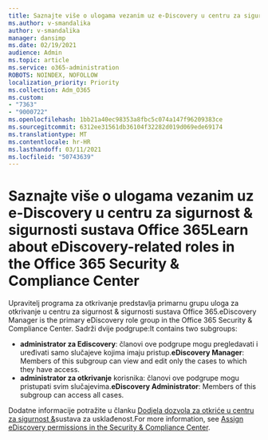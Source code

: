 ```yaml
---
title: Saznajte više o ulogama vezanim uz e-Discovery u centru za sigurnost & sigurnosti sustava Office 365
ms.author: v-smandalika
author: v-smandalika
manager: dansimp
ms.date: 02/19/2021
audience: Admin
ms.topic: article
ms.service: o365-administration
ROBOTS: NOINDEX, NOFOLLOW
localization_priority: Priority
ms.collection: Adm_O365
ms.custom:
- "7363"
- "9000722"
ms.openlocfilehash: 1bb21a40ec98353a8fbc5c074a147f96209383ce
ms.sourcegitcommit: 6312ee31561db36104f32282d019d069ede69174
ms.translationtype: MT
ms.contentlocale: hr-HR
ms.lasthandoff: 03/11/2021
ms.locfileid: "50743639"
---
```

# <a name="learn-about-ediscovery-related-roles-in-the-office-365-security--compliance-center"></a><span data-ttu-id="c1c3b-102">Saznajte više o ulogama vezanim uz e-Discovery u centru za sigurnost & sigurnosti sustava Office 365</span><span class="sxs-lookup"><span data-stu-id="c1c3b-102">Learn about eDiscovery-related roles in the Office 365 Security & Compliance Center</span></span>

<span data-ttu-id="c1c3b-103">Upravitelj programa za otkrivanje predstavlja primarnu grupu uloga za otkrivanje u centru za sigurnost & sigurnosti sustava Office 365.</span><span class="sxs-lookup"><span data-stu-id="c1c3b-103">eDiscovery Manager is the primary eDiscovery role group in the Office 365 Security & Compliance Center.</span></span> <span data-ttu-id="c1c3b-104">Sadrži dvije podgrupe:</span><span class="sxs-lookup"><span data-stu-id="c1c3b-104">It contains two subgroups:</span></span>

- <span data-ttu-id="c1c3b-105">**administrator za Ediscovery**: članovi ove podgrupe mogu pregledavati i uređivati samo slučajeve kojima imaju pristup.</span><span class="sxs-lookup"><span data-stu-id="c1c3b-105">**eDiscovery Manager**: Members of this subgroup can view and edit only the cases to which they have access.</span></span>
- <span data-ttu-id="c1c3b-106">**administrator za otkrivanje** korisnika: članovi ove podgrupe mogu pristupati svim slučajevima.</span><span class="sxs-lookup"><span data-stu-id="c1c3b-106">**eDiscovery Administrator**: Members of this subgroup can access all cases.</span></span>

<span data-ttu-id="c1c3b-107">Dodatne informacije potražite u članku [Dodjela dozvola za otkriće u centru za sigurnost &](https://docs.microsoft.com/microsoft-365/compliance/assign-ediscovery-permissions)sustava za usklađenost.</span><span class="sxs-lookup"><span data-stu-id="c1c3b-107">For more information, see [Assign eDiscovery permissions in the Security & Compliance Center](https://docs.microsoft.com/microsoft-365/compliance/assign-ediscovery-permissions).</span></span>